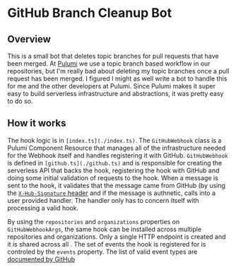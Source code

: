 # GitHub Branch Cleanup Bot

## Overview

This is a small bot that deletes topic branches for pull requests that have been merged. At [Pulumi](https://pulumi.com) we use a topic branch based workflow in our repositories, but I'm really bad about deleting my topic branches once a pull request has been merged. I figured I might as well write a bot to handle this for me and the other developers at Pulumi. Since Pulumi makes it super easy to build serverless infrastructure and abstractions, it was pretty easy to do so.

## How it works

The hook logic is in `[index.ts](./index.ts)`. The `GitHubWebhook` class is a Pulumi Component Resource that manages all of the infrastructure needed for the Webhook itself and handles registering it with GitHub. `GitHubWebhook` is defined in `[github.ts](./github.ts)` and is responsible for creating the serverless API that backs the hook, registering the hook with GitHub and doing some initial validation of requests to the hook. When a message is sent to the hook, it validates that the message came from GitHub (by using the [`X-Hub-Signature` header](https://developer.github.com/webhooks/#delivery-headers) and if the message is authnetic, calls into a user provided handler. The handler only has to concern itself with processing a valid hook.

By using the `repositories` and `organizations` properties on `GitHubWebhookArgs`, the same hook can be installed across multiple repositories and organizations. Only a single HTTP endpoint is created and it is shared across all . The set of events the hook is registered for is controled by the `events` property. The list of valid event types are [documented by GitHub](https://developer.github.com/webhooks/#events)